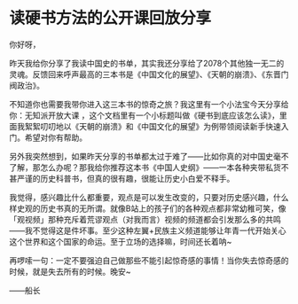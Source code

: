 # 读硬书方法的公开课回放分享

你好呀，

昨天我给你分享了我读中国史的书单，其实我还分享给了2078个其他独一无二的灵魂。反馈回来呼声最高的三本书是《中国文化的展望》、《天朝的崩溃》、《东晋门阀政治》。

不知道你也需要我带你进入这三本书的惊奇之旅？我这里有一个小法宝今天分享给你：无知派开放大课 ，这个文档里有一个小标题叫做《硬书到底应该怎么读》，里面我絮絮叨叨地以《天朝的崩溃》和《中国文化的展望》为例带领阅读新手快速入门。希望对你有帮助。

另外我突然想到，如果昨天分享的书单都太过于难了——比如你真的对中国史毫不了解，那怎么办呢？那我给你推荐这本书《中国人史纲》——一本各种夹带私货不甚严谨的历史科普书，但真的很有趣，很能让历史小白爱不释手。

我觉得，感兴趣比什么都重要，观点是可以发生改变的，只要对历史感兴趣，什么样史观的历史书真的无所谓。就像B站上的孩子们的各种观点都非常幼稚可笑，像「观视频」那种充斥着荒谬观点（对我而言）视频的频道都会引发那么多的共鸣——我不觉得这是件坏事。至少这种左翼+民族主义频道能够让年青一代开始关心这个世界和这个国家的命运。至于立场的选择嘛，时间还长着呐~

再啰嗦一句：一定不要强迫自己做那些不能引起惊奇感的事情！当你失去惊奇感的时候，就是失去所有的时候。晚安~

——船长